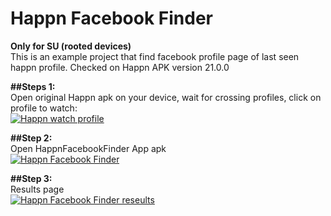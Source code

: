 # Happn Facebook Finder

<b>Only for SU (rooted devices)</b><br />
This is an example project that find facebook profile page of last seen happn profile.
Checked on Happn APK version 21.0.0

<p>
<b>##Steps 1:</b><br />
Open original Happn apk on your device, wait for crossing profiles, click on profile to watch:
<br />
<a href="https://imgbb.com/"><img src="https://image.ibb.co/ioBr4c/Capture3.png" alt="Happn watch profile" border="0"></a>
<br />
</p>

<p>
<b>##Step 2:</b><br />
Open HappnFacebookFinder App apk
<br />
<a href="https://imgbb.com/"><img src="https://image.ibb.co/mK8Xuc/Capture1.png" alt="Happn Facebook Finder" border="0"></a>
<br />
</p>

<p>
<b>##Step 3:</b><br />
Results page
<br />
<a href="https://imgbb.com/"><img src="https://image.ibb.co/htPpqH/Capture2.png" alt="Happn Facebook Finder reseults" border="0"></a><br />
</p>


<p>

</p>
